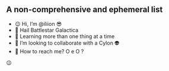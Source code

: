 ## A non-comprehensive and ephemeral list
- :wink: Hi, I’m @iliion :sunglasses:
- 👀 Hail Battlestar Galactica
- 🌱 Learning more than one thing at a time
- 💞️ I’m looking to collaborate with a Cylon :alien:
- :satellite: How to reach me? O e O ?

:wink:

<!---
iliion/iliion is a ✨ special ✨ repository because its `README.md` (this file) appears on your GitHub profile.
You can click the Preview link to take a look at your changes.
--->
